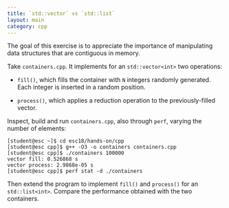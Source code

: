 ```yaml
---
title: `std::vector` vs `std::list`
layout: main
category: cpp
---
```


The goal of this exercise is to appreciate the importance of
manipulating data structures that are contiguous in memory.

Take `containers.cpp`. It implements for an `std::vector<int>` two
operations:

* `fill()`, which fills the container with `N` integers randomly
generated. Each integer is inserted in a random position.

* `process()`, which applies a reduction operation to the
previously-filled vector.

Inspect, build and run `containers.cpp`, also through `perf`, varying
the number of elements:

    [student@esc ~]$ cd esc18/hands-on/cpp
    [student@esc cpp]$ g++ -O3 -o containers containers.cpp
    [student@esc cpp]$ ./containers 100000
    vector fill: 0.526868 s
    vector process: 2.9868e-05 s
    [student@esc cpp]$ perf stat -d ./containers

Then extend the program to implement `fill()` and `process()` for an
`std::list<int>`. Compare the performance obtained with the two
containers.

